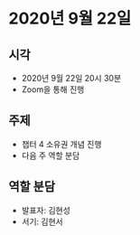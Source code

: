 # 2020년 9월 22일

## 시각

- 2020년 9월 22일 20시 30분
- Zoom을 통해 진행

## 주제

- 챕터 4 소유권 개념 진행
- 다음 주 역할 분담

## 역할 분담

- 발표자: 김현성
- 서기: 김현서
